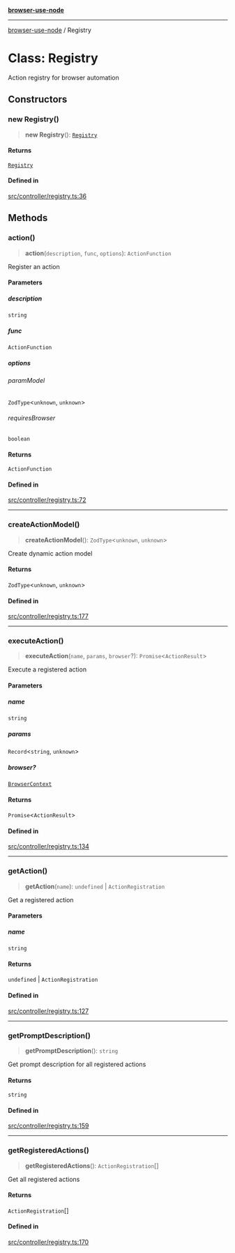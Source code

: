 [**browser-use-node**](../README.md)

***

[browser-use-node](../globals.md) / Registry

# Class: Registry

Action registry for browser automation

## Constructors

### new Registry()

> **new Registry**(): [`Registry`](Registry.md)

#### Returns

[`Registry`](Registry.md)

#### Defined in

[src/controller/registry.ts:36](https://github.com/Dankovk/browser-use-js/blob/7aa31eb34b7bafb64e3abcce35e6168864b0fa74/src/controller/registry.ts#L36)

## Methods

### action()

> **action**(`description`, `func`, `options`): `ActionFunction`

Register an action

#### Parameters

##### description

`string`

##### func

`ActionFunction`

##### options

###### paramModel

`ZodType`\<`unknown`, `unknown`\>

###### requiresBrowser

`boolean`

#### Returns

`ActionFunction`

#### Defined in

[src/controller/registry.ts:72](https://github.com/Dankovk/browser-use-js/blob/7aa31eb34b7bafb64e3abcce35e6168864b0fa74/src/controller/registry.ts#L72)

***

### createActionModel()

> **createActionModel**(): `ZodType`\<`unknown`, `unknown`\>

Create dynamic action model

#### Returns

`ZodType`\<`unknown`, `unknown`\>

#### Defined in

[src/controller/registry.ts:177](https://github.com/Dankovk/browser-use-js/blob/7aa31eb34b7bafb64e3abcce35e6168864b0fa74/src/controller/registry.ts#L177)

***

### executeAction()

> **executeAction**(`name`, `params`, `browser`?): `Promise`\<`ActionResult`\>

Execute a registered action

#### Parameters

##### name

`string`

##### params

`Record`\<`string`, `unknown`\>

##### browser?

[`BrowserContext`](BrowserContext.md)

#### Returns

`Promise`\<`ActionResult`\>

#### Defined in

[src/controller/registry.ts:134](https://github.com/Dankovk/browser-use-js/blob/7aa31eb34b7bafb64e3abcce35e6168864b0fa74/src/controller/registry.ts#L134)

***

### getAction()

> **getAction**(`name`): `undefined` \| `ActionRegistration`

Get a registered action

#### Parameters

##### name

`string`

#### Returns

`undefined` \| `ActionRegistration`

#### Defined in

[src/controller/registry.ts:127](https://github.com/Dankovk/browser-use-js/blob/7aa31eb34b7bafb64e3abcce35e6168864b0fa74/src/controller/registry.ts#L127)

***

### getPromptDescription()

> **getPromptDescription**(): `string`

Get prompt description for all registered actions

#### Returns

`string`

#### Defined in

[src/controller/registry.ts:159](https://github.com/Dankovk/browser-use-js/blob/7aa31eb34b7bafb64e3abcce35e6168864b0fa74/src/controller/registry.ts#L159)

***

### getRegisteredActions()

> **getRegisteredActions**(): `ActionRegistration`[]

Get all registered actions

#### Returns

`ActionRegistration`[]

#### Defined in

[src/controller/registry.ts:170](https://github.com/Dankovk/browser-use-js/blob/7aa31eb34b7bafb64e3abcce35e6168864b0fa74/src/controller/registry.ts#L170)
